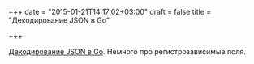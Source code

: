 +++
date = "2015-01-21T14:17:02+03:00"
draft = false
title = "Декодирование JSON в Go"

+++

<p><a href="http://blakecaldwell.net/blog/2015/1/20/json-encoding-in-go-dealing-with-sensitive-fields.html">Декодирование JSON в Go</a>. Немного про регистрозависимые поля.</p>

